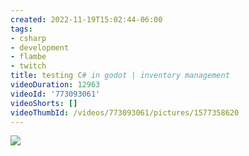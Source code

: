 ```yaml
---
created: 2022-11-19T15:02:44-06:00
tags:
- csharp
- development
- flambe
- twitch
title: testing C# in godot | inventory management
videoDuration: 12963
videoId: '773093061'
videoShorts: []
videoThumbId: /videos/773093061/pictures/1577358620
---
```


![](20221119210244.jpg)
